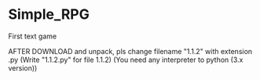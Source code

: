 # Simple_RPG
First text game

AFTER DOWNLOAD and unpack, pls change filename "1.1.2" with extension .py (Write "1.1.2.py" for file 1.1.2)
(You need any interpreter to python (3.x version))
